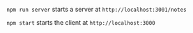 `npm run server` starts a server at `http://localhost:3001/notes`

`npm start` starts the client at `http://localhost:3000`

